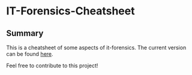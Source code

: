 # IT-Forensics-Cheatsheet

## Summary

This is a cheatsheet of some aspects of it-forensics. The current version can be found <a href="https://github.com/michkoll/cheatsheet-forensics/raw/master/cheatsheet.pdf" target="_blank">here</a>.

Feel free to contribute to this project!
